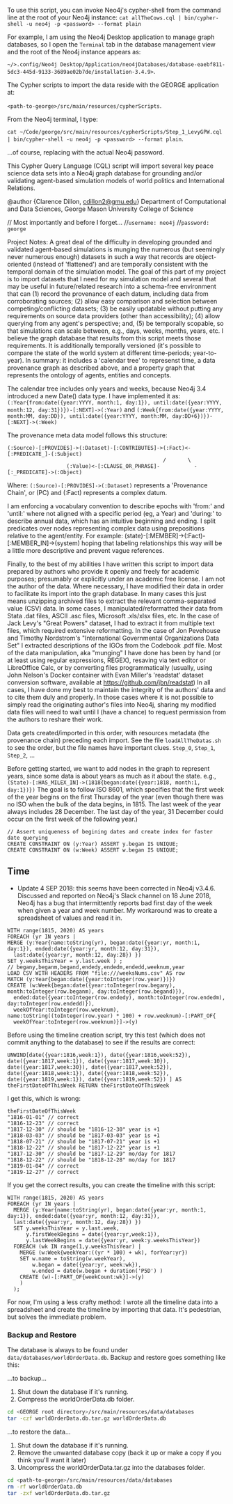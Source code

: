 To use this script, you can invoke Neo4j's cypher-shell from the command line at the root of your Neo4j instance:
`cat allTheCows.cql | bin/cypher-shell -u neo4j -p <password> --format plain`

For example, I am using the Neo4j Desktop application to manage graph databases, so I open the `Terminal` tab in the 
database management view and the root of the Neo4j instance appears as: 

`~/>.config/Neo4j Desktop/Application/neo4jDatabases/database-eaebf811-5dc3-445d-9133-3689ae02b7de/installation-3.4.9>`. 

The Cypher scripts to import the data reside with the GEORGE application at: 

`<path-to-george>/src/main/resources/cypherScripts`.

From the Neo4j terminal, I type: 

`cat ~/Code/george/src/main/resources/cypherScripts/Step_1_LevyGPW.cql | bin/cypher-shell -u neo4j -p <password> --format plain`.

...of course, replacing <password> with the actual Neo4j password.

This Cypher Query Language (CQL) script will import several key peace science data sets into a Neo4j graph database for grounding and/or validating agent-based simulation models of world politics and International Relations.

@author {Clarence Dillon, cdillon2@gmu.edu}
Department of Computational and Data Sciences, George Mason University College of Science

// Most importantly and before I forget...
//`username: neo4j`
//`password: george`

Project Notes: A great deal of the difficulty in developing grounded and validated agent-based simulations is munging the numerous (but seemingly never numerous enough) datasets in such a way that records are object-oriented (instead of 'flattened') and are temporally consistent with the temporal domain of the simulation model. The goal of this part of my project is to import datasets that I need for my simulation model and several that may be useful in future/related research into a schema-free environment that can (1) record the provenance of each datum, including data from corroborating sources; (2) allow easy comparison and selection between competing/conflicting datasets; (3) be 
easily updatable without putting any requirements on source data providers (other than accessibility); (4) allow querying from any agent's perspective; and, (5) be temporally scopable, so that simulations can scale between, e.g., days, weeks, months, years, etc. I believe the graph database that results from this script meets those requirements. 
It is additionally temporally versioned (it's possible to compare the state of the world system at different time-periods; year-to-year). In summary: it includes a 'calendar tree' to represenst time, a data provenance graph as described above, and a property graph that represents the ontology of agents, entities and concepts. 

The calendar tree includes only years and weeks, because Neo4j 3.4 introduced a new Date() data type. I have implemented it as: 
`(:Year{from:date({year:YYYY, month:1, day:1}), until:date({year:YYYY, month:12, day:31})})-[:NEXT]->(:Year)` 
and
`(:Week{from:date({year:YYYY, month:MM, day:DD}), until:date({year:YYYY, month:MM, day:DD+6})})-[:NEXT]->(:Week)`

The provenance meta data model follows this structure:

```
(:Source)-[:PROVIDES]->(:Dataset)-[:CONTRIBUTES]->(:Fact)<-[:PREDICATE_]-(:Subject)
                                                  /       \
                   (:Value)<-[:CLAUSE_OR_PHRASE]-           -[:_PREDICATE]->(:Object)
```
                     
Where: `(:Source)-[:PROVIDES]->(:Dataset)` represents a 'Provenance Chain', or (PC) and (:Fact) represents a complex datum. 

I am enforcing a vocabulary convention to describe epochs with 'from:' and 'until:' where not aligned with a specific period (eg, a Year) and 'during:' to describe annual data, which has an intuitive beginning and ending. I split predicates over nodes representing complex data using prepositions relative to the agent/entity. 
For example: (state)-[:MEMBER]->(:Fact)-[:MEMBER_IN]->(system) hoping that labeling relationships this way will be a little more descriptive and prevent vague references. 



Finally, to the best of my abilities I have written this script to import data prepared by authors who provide it openly and freely for academic purposes; presumably or explicitly under an academic free license. I am not the author of the data. Where necessary, I have modified their data in order to facilitate its import into the graph
database. In many cases this just means unzipping archived files to extract the relevant comma-separated value (CSV) data. In some cases, I manipulated/reformatted their data from Stata .dat files, ASCII .asc files, Microsoft .xls/xlsx files, etc. In the case of Jack Levy's "Great Powers" dataset, I had to extract it from multiple text files, which 
required extensive reformatting. In the case of Jon Pevehouse and Timothy Nordstrom's "International Governmental Organizations Data Set" I extracted descriptions of the IGOs from the Codebook .pdf file. Most of the data manipulation, aka "munging" I have done has been by hand (or at least using regular expressions, REGEX), resaving via text editor or LibreOffice Calc, or by converting files programmatically (usually, using John Nelson's Docker container with Evan Miller's 'readstat' dataset conversion software, available at https://github.com/jbn/readstat) In all cases, I have done my best to maintain the integrity of the authors' data and to cite them duly and properly. 
In those cases where it is not possible to simply read the originating author's files into Neo4j, sharing my modified data files will need to wait until I (have a chance) to request permission from the authors to reshare their work.

Data gets created/imported in this order, with resources metadata (the provenance chain) preceding each import. See the file `loadAllTheDatas.sh` to see the order, but the file names have important clues. `Step_0`, `Step_1`, `Step_2`, ...

Before getting started, we want to add nodes in the graph to represent years, since some data is about years as much as it about the state. e.g., `(State)-[:HAS_MILEX_IN]->(1818{began:date({year:1818, month:1, day:1})})`
The goal is to follow ISO 8601, which specifies that the first week of the year begins on the first Thursday of the year (even though there was no ISO when the bulk of the data begins, in 1815. The last week of the year always includes 28 December. The last day of the year, 31 December could occur on the first week of the following year.)

```
// Assert uniqueness of begining dates and create index for faster date querying
CREATE CONSTRAINT ON (y:Year) ASSERT y.began IS UNIQUE;
CREATE CONSTRAINT ON (w:Week) ASSERT w.began IS UNIQUE;
```

## Time
* Update 4 SEP 2018: this seems have been corrected in Neo4j v3.4.6.
Discussed and reported on Neo4j's Slack channel on 18 June 2018, Neo4j has a bug that intermittently reports bad first day of the week when given a year and week number. My workaround was to create a spreadsheet of values and read it in.

``` 
WITH range(1815, 2020) AS years
FOREACH (yr IN years |
MERGE (y:Year{name:toString(yr), began:date({year:yr, month:1, day:1}), ended:date({year:yr, month:12, day:31}),
  last:date({year:yr, month:12, day:28}) })
SET y.weeksThisYear = y.last.week ) ;
// begany,beganm,begand,endedy,endedm,endedd,weeknum,year
LOAD CSV WITH HEADERS FROM "file:///weeksNums.csv" AS row
MATCH (y:Year{began:date({year:toInteger(row.year)})})
CREATE (w:Week{began:date({year:toInteger(row.begany), month:toInteger(row.beganm), day:toInteger(row.begand)}),
  ended:date({year:toInteger(row.endedy), month:toInteger(row.endedm), day:toInteger(row.endedd)}), 
  weekOfYear:toInteger(row.weeknum), name:toString((toInteger(row.year) * 100) + row.weeknum)-[:PART_OF{
  weekOfYear:toInteger(row.weeknum)}]->(y)
```

Before using the timeline creation script, try this test (which does not commit anything to the database) to see if the results are correct:
 
```
UNWIND[date({year:1816,week:1}), date({year:1816,week:52}), date({year:1817,week:1}), date({year:1817,week:10}), 
date({year:1817,week:30}), date({year:1817,week:52}), date({year:1818,week:1}), date({year:1818,week:52}), 
date({year:1819,week:1}), date({year:1819,week:52}) ] AS theFirstDateOfThisWeek RETURN theFirstDateOfThisWeek
```

I get this, which is wrong:
```
theFirstDateOfThisWeek
"1816-01-01" // correct
"1816-12-23" // correct
"1817-12-30" // should be "1816-12-30" year is +1
"1818-03-03" // should be "1817-03-03" year is +1
"1818-07-21" // should be "1817-07-21" year is +1
"1818-12-22" // should be "1817-12-22" year is +1
"1817-12-30" // should be "1817-12-29" mo/day for 1817
"1818-12-22" // should be "1818-12-28" mo/day for 1817
"1819-01-04" // correct
"1819-12-27" // correct 
```

If you get the correct results, you can create the timeline with this script:

```
WITH range(1815, 2020) AS years
FOREACH (yr IN years |
  MERGE (y:Year{name:toString(yr), began:date({year:yr, month:1, day:1}), ended:date({year:yr, month:12, day:31}),
  last:date({year:yr, month:12, day:28}) })
  SET y.weeksThisYear = y.last.week,
      y.firstWeekBegins = date({year:yr,week:1}),
      y.lastWeekBegins = date({year:yr, week:y.weeksThisYear})
  FOREACH (wk IN range(1,y.weeksThisYear) |
    MERGE (w:Week{weekYear:((yr * 100) + wk), forYear:yr})
    SET w.name = toString(w.weekYear),
        w.began = date({year:yr, week:wk}),
        w.ended = date(w.began + duration('P5D') )
    CREATE (w)-[:PART_OF{weekCount:wk}]->(y)
    )
  );
```

For now, I'm using a less crafty method: I wrote all the timeline data into a spreadsheet and create the timeline by importing that data. It's pedestrian, but solves the immediate problem.


### Backup and Restore

The database is always to be found under `data/databases/worldOrderData.db`. Backup and restore goes something like this:

...to backup...
1. Shut down the database if it's running.
1. Compress the worldOrderData.db folder.

```bash
cd <GEORGE root directory>/src/main/resources/data/databases
tar -czf worldOrderData.db.tar.gz worldOrderData.db

```
...to restore the data...

1. Shut down the database if it's running.
1. Remove the unwanted database copy (back it up or make a copy if you think you'll want it later)
1. Uncompress the worldOrderData.tar.gz into the databases folder.

```bash
cd <path-to-george>/src/main/resources/data/databases
rm -rf worldOrderData.db
tar -zxf worldOrderData.db.tar.gz 
```
